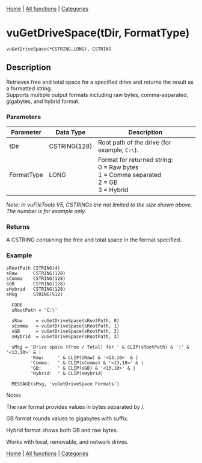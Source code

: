 [Home](../index.md) | [All functions](index.md) | [Categories](../categories/index.md)

# vuGetDriveSpace(tDir, FormatType)

```Prototype
vuGetDriveSpace(*CSTRING,LONG), CSTRING
```


## Description
Retrieves free and total space for a specified drive and returns the result as a formatted string.  
Supports multiple output formats including raw bytes, comma-separated, gigabytes, and hybrid format.

### Parameters

| Parameter   | Data Type    | Description                                                                 |
|-------------|--------------|-----------------------------------------------------------------------------|
| tDir        | CSTRING(128) | Root path of the drive (for example, `C:\`).                                |
| FormatType  | LONG         | Format for returned string:<br>0 = Raw bytes<br>1 = Comma separated<br>2 = GB<br>3 = Hybrid |

_Note: In vuFileTools V5, CSTRINGs are not limited to the size shown above. The number is for example only._

### Returns
A CSTRING containing the free and total space in the format specified.

### Example

```Clarion
sRootPath CSTRING(4)
sRaw      CSTRING(128)
sComma    CSTRING(128)
sGB       CSTRING(128)
sHybrid   CSTRING(128)
sMsg      STRING(512)

  CODE
  sRootPath = 'C:\'

  sRaw     = vuGetDriveSpace(sRootPath, 0)
  sComma   = vuGetDriveSpace(sRootPath, 1)
  sGB      = vuGetDriveSpace(sRootPath, 2)
  sHybrid  = vuGetDriveSpace(sRootPath, 3)

  sMsg = 'Drive space (Free / Total) for ' & CLIP(sRootPath) & ':' & '<13,10>' & |
         'Raw:     ' & CLIP(sRaw) & '<13,10>' & |
         'Comma:   ' & CLIP(sComma) & '<13,10>' & |
         'GB:      ' & CLIP(sGB) & '<13,10>' & |
         'Hybrid:  ' & CLIP(sHybrid)

  MESSAGE(sMsg, 'vuGetDriveSpace Formats')

```
Notes

The raw format provides values in bytes separated by /.

GB format rounds values to gigabytes with suffix.

Hybrid format shows both GB and raw bytes.

Works with local, removable, and network drives.

[Home](../index.md) | [All functions](index.md) | [Categories](../categories/index.md)
